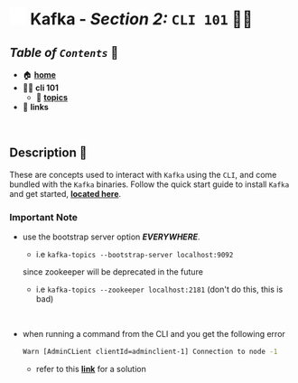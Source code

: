 # <img src="../assets/img/kafka.png" width="30px"> **Kafka** - ***Section 2:*** `CLI 101` 👩‍💻

## ***Table*** *of* ***`Contents`*** 📜

* 🏠 [**home**](../README.md)
* 👩‍💻 **cli 101**
  * 🚿 [**topics**](topics-cli/README.md)
* 🔗 **links**

<br />

## **Description** 👀

These are concepts used to interact with `Kafka` using the `CLI`, and come bundled with the `Kafka` binaries. Follow the quick start guide to install `Kafka` and get started, [**located here**](../00-resources/README.md#kafka-setup-).

### Important Note

* use the bootstrap server option ***EVERYWHERE***.

  * i.e `kafka-topics --bootstrap-server localhost:9092`

  since zookeeper will be deprecated in the future

  * i.e `kafka-topics --zookeeper localhost:2181` (don't do this, this is bad)

<br>

* when running a command from the CLI and you get the following error

  ```bash
  Warn [AdminCLient clientId=adminclient-1] Connection to node -1
  ```

  * refer to this [**link**](../00-resources/README.md#kafka-troubleshooting-) for a solution
